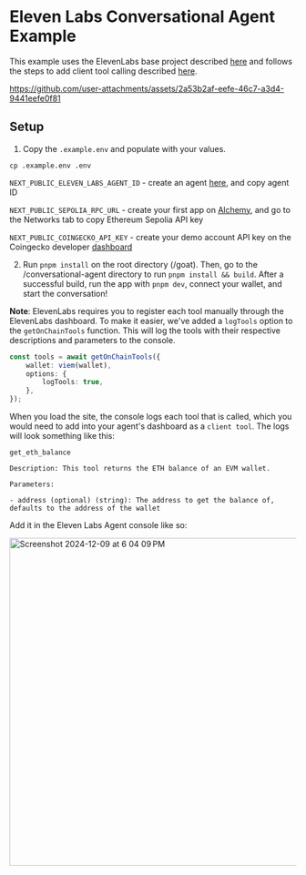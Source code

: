 # Eleven Labs Conversational Agent Example

This example uses the ElevenLabs base project described [here](https://elevenlabs.io/docs/conversational-ai/guides/conversational-ai-guide-nextjs) and follows the steps to add client tool calling described [here](https://elevenlabs.io/docs/conversational-ai/customization/client-tools).

https://github.com/user-attachments/assets/2a53b2af-eefe-46c7-a3d4-9441eefe0f81

## Setup

1. Copy the `.example.env` and populate with your values.

```
cp .example.env .env
```
`NEXT_PUBLIC_ELEVEN_LABS_AGENT_ID` - create an agent [here](https://elevenlabs.io/app/conversational-ai), and copy agent ID

`NEXT_PUBLIC_SEPOLIA_RPC_URL` - create your first app on [Alchemy](https://dashboard.alchemy.com/apps), and go to the Networks tab to copy Ethereum Sepolia API key

`NEXT_PUBLIC_COINGECKO_API_KEY` - create your demo account API key on the Coingecko developer [dashboard](https://www.coingecko.com/en/developers/dashboard)

2. Run `pnpm install` on the root directory (/goat). Then, go to the /conversational-agent directory to run `pnpm install && build`. After a successful build, run the app with `pnpm dev`, connect your wallet, and start the conversation!

**Note**: ElevenLabs requires you to register each tool manually through the ElevenLabs dashboard. To make it easier, we've added a `logTools` option to the `getOnChainTools` function. This will log the tools with their respective descriptions and parameters to the console.

```typescript
const tools = await getOnChainTools({
    wallet: viem(wallet),
    options: {
        logTools: true,
    },
});
```
When you load the site, the console logs each tool that is called, which you would need to add into your agent's dashboard as a `client tool`. The logs will look something like this:

```
get_eth_balance

Description: This tool returns the ETH balance of an EVM wallet.

Parameters:

- address (optional) (string): The address to get the balance of, defaults to the address of the wallet
```
Add it in the Eleven Labs Agent console like so:

<img width="576" alt="Screenshot 2024-12-09 at 6 04 09 PM" src="https://github.com/user-attachments/assets/3e713bc4-9830-4487-b9f8-515cfe050d7a">
